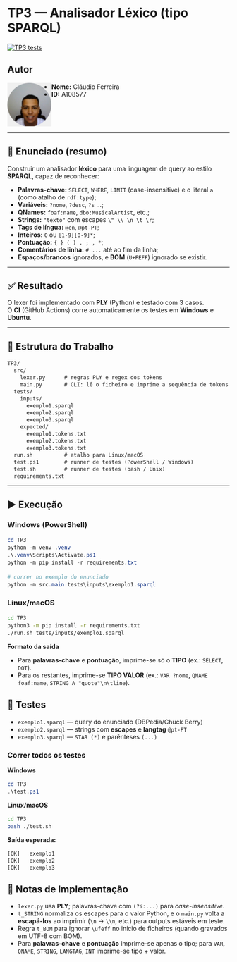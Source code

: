 # TP3 — Analisador Léxico (tipo SPARQL)

[![TP3 tests](https://github.com/claudioferreira177/PLC2025/actions/workflows/tp3-tests.yml/badge.svg)](https://github.com/claudioferreira177/PLC2025/actions/workflows/tp3-tests.yml)

## Autor
<img src="../img/perfil.jpg" alt="Foto de perfil" width="100" align="left">

- **Nome:** Cláudio Ferreira  
- **ID:** A108577  

<br clear="left"/>

---

## 📝 Enunciado (resumo)
Construir um analisador **léxico** para uma linguagem de query ao estilo **SPARQL**, capaz de reconhecer:
- **Palavras-chave:** `SELECT`, `WHERE`, `LIMIT` (case-insensitive) e o literal `a` (como atalho de `rdf:type`);
- **Variáveis:** `?nome`, `?desc`, `?s` …;
- **QNames:** `foaf:name`, `dbo:MusicalArtist`, etc.;
- **Strings:** `"texto"` com escapes `\" \\ \n \t \r`;
- **Tags de língua:** `@en`, `@pt-PT`;
- **Inteiros:** `0` ou `[1-9][0-9]*`;
- **Pontuação:** `{ } ( ) . ; , *`;
- **Comentários de linha:** `# ...` até ao fim da linha;
- **Espaços/brancos** ignorados, e **BOM** (`U+FEFF`) ignorado se existir.

---

## ✅ Resultado
O lexer foi implementado com **PLY** (Python) e testado com 3 casos.  
O **CI** (GitHub Actions) corre automaticamente os testes em **Windows** e **Ubuntu**.

---

## 🧩 Estrutura do Trabalho
```text
TP3/
  src/
    lexer.py      # regras PLY e regex dos tokens
    main.py       # CLI: lê o ficheiro e imprime a sequência de tokens
  tests/
    inputs/
      exemplo1.sparql
      exemplo2.sparql
      exemplo3.sparql
    expected/
      exemplo1.tokens.txt
      exemplo2.tokens.txt
      exemplo3.tokens.txt
  run.sh          # atalho para Linux/macOS
  test.ps1        # runner de testes (PowerShell / Windows)
  test.sh         # runner de testes (bash / Unix)
  requirements.txt
```

---

## ▶️ Execução

### Windows (PowerShell)
```powershell
cd TP3
python -m venv .venv
.\.venv\Scripts\Activate.ps1
python -m pip install -r requirements.txt

# correr no exemplo do enunciado
python -m src.main tests\inputs\exemplo1.sparql
```

### Linux/macOS
```bash
cd TP3
python3 -m pip install -r requirements.txt
./run.sh tests/inputs/exemplo1.sparql
```

**Formato da saída**
- Para **palavras-chave** e **pontuação**, imprime-se só o **TIPO** (ex.: `SELECT`, `DOT`).
- Para os restantes, imprime-se **TIPO VALOR** (ex.: `VAR ?nome`, `QNAME foaf:name`, `STRING A "quote"\n\tline`).

## 🧪 Testes
- `exemplo1.sparql` — query do enunciado (DBPedia/Chuck Berry)
- `exemplo2.sparql` — strings com **escapes** e **langtag** `@pt-PT`
- `exemplo3.sparql` — `STAR (*)` e parênteses `(...)`

### Correr todos os testes

**Windows**
```powershell
cd TP3
.\test.ps1
```

**Linux/macOS**
```bash
cd TP3
bash ./test.sh
``` 

**Saída esperada:**
```
[OK]   exemplo1
[OK]   exemplo2
[OK]   exemplo3
```

## 🔎 Notas de Implementação
- `lexer.py` usa **PLY**; palavras-chave com `(?i:...)` para *case-insensitive*.  
- `t_STRING` normaliza os escapes para o valor Python, e o `main.py` volta a **escapá-los** ao imprimir (`\n` → `\\n`, etc.) para outputs estáveis em teste.  
- Regra `t_BOM` para ignorar `\ufeff` no início de ficheiros (quando gravados em UTF-8 com BOM).  
- Para **palavras-chave** e **pontuação** imprime-se apenas o tipo; para `VAR`, `QNAME`, `STRING`, `LANGTAG`, `INT` imprime-se tipo + valor.
